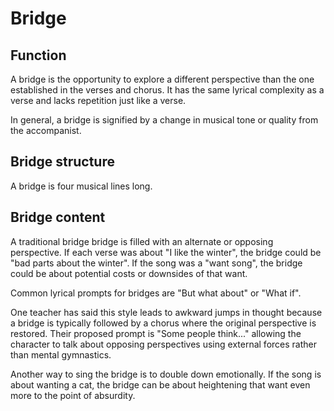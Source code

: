 # Bridge

## Function

A bridge is the opportunity to explore a different perspective than the one established in the verses and chorus. It has the same lyrical complexity as a verse and lacks repetition just like a verse.

In general, a bridge is signified by a change in musical tone or quality from the accompanist.

## Bridge structure

A bridge is four musical lines long.

## Bridge content

A traditional bridge bridge is filled with an alternate or opposing perspective. If each verse was about "I like the winter", the bridge could be "bad parts about the winter". If the song was a "want song", the bridge could be about potential costs or downsides of that want.

Common lyrical prompts for bridges are "But what about" or "What if".

One teacher has said this style leads to awkward jumps in thought because a bridge is typically followed by a chorus where the original perspective is restored. Their proposed prompt is "Some people think..." allowing the character to talk about opposing perspectives using external forces rather than mental gymnastics.

Another way to sing the bridge is to double down emotionally. If the song is about wanting a cat, the bridge can be about heightening that want even more to the point of absurdity.

